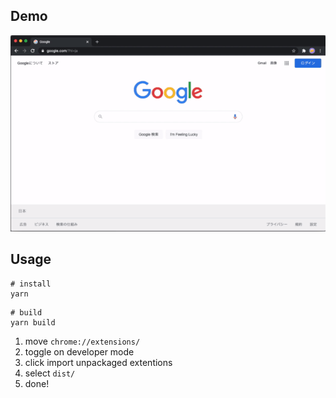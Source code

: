 ## Demo
![enhance-chrome-history-demo.gif](enhance-chrome-history-demo.gif)

## Usage
```
# install
yarn
```

```
# build
yarn build
```

1. move `chrome://extensions/`
1. toggle on developer mode
1. click import unpackaged extentions
1. select `dist/`
1. done!
